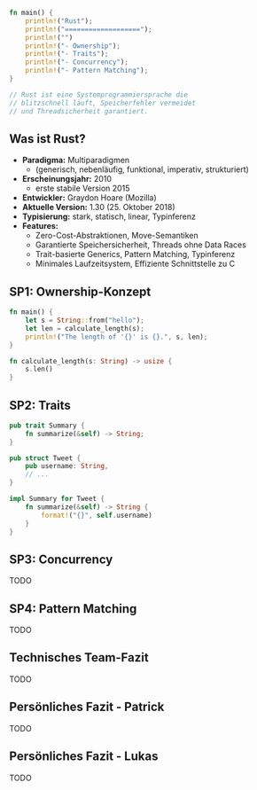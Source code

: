 ```rust
fn main() {
    println!("Rust");
    println!("===================");
    println!("")
    println!("- Ownership");
    println!("- Traits");
    println!("- Concurrency");
    println!("- Pattern Matching");
}

// Rust ist eine Systemprogrammiersprache die 
// blitzschnell läuft, Speicherfehler vermeidet
// und Threadsicherheit garantiert. 
```

## Was ist Rust?
- __Paradigma:__ Multiparadigmen
    - (generisch, nebenläufig, funktional, imperativ, strukturiert)
- __Erscheinungsjahr:__	2010
    - erste stabile Version 2015
- __Entwickler:__ Graydon Hoare (Mozilla) 
- __Aktuelle Version:__ 1.30 (25. Oktober 2018)
- __Typisierung:__ stark, statisch, linear, Typinferenz
- __Features:__ 
    - Zero-Cost-Abstraktionen, Move-Semantiken
    - Garantierte Speichersicherheit, Threads ohne Data Races
    - Trait-basierte Generics, Pattern Matching, Typinferenz
    - Minimales Laufzeitsystem, Effiziente Schnittstelle zu C

## SP1: Ownership-Konzept
```rust
fn main() {
    let s = String::from("hello");
    let len = calculate_length(s);
    println!("The length of '{}' is {}.", s, len);
}

fn calculate_length(s: String) -> usize {
    s.len()
}
```

## SP2: Traits
```rust
pub trait Summary {
    fn summarize(&self) -> String;
}

pub struct Tweet {
    pub username: String,
    // ...
}

impl Summary for Tweet {
    fn summarize(&self) -> String {
        format!("{}", self.username)
    }
}
```

## SP3: Concurrency
TODO

## SP4: Pattern Matching
TODO

## Technisches Team-Fazit
TODO

## Persönliches Fazit - Patrick
TODO

## Persönliches Fazit - Lukas
TODO
